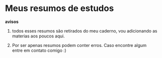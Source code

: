 

# Meus resumos de estudos

__avisos__

1. todos esses resumos são retirados do meu caderno, vou adicionando as materias aos poucos aqui.

2. Por ser apenas resumos podem conter erros. Caso encontre algum entre em contato comigo :)

